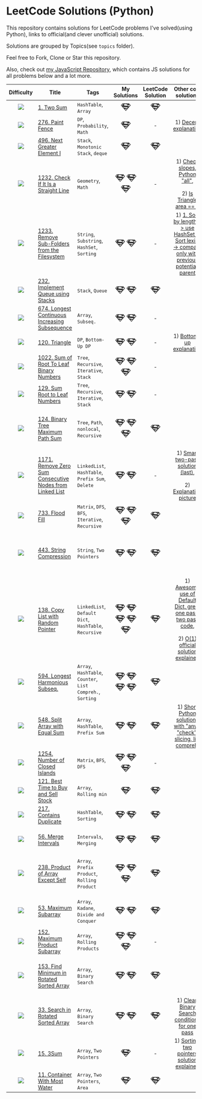 # LeetCode Solutions (Python)
This repository contains solutions for LeetCode problems I've solved(using Python), links to official(and clever unofficial) solutions.  
  
Solutions are grouped by Topics(see `topics` folder).  

Feel free to Fork, Clone or Star this repository.  

Also, check out [my JavaScript Repository](https://github.com/DmitryNaimark/leetcode-solutions), which contains JS solutions for all problems below and a lot more.
<br />

| Difficulty | Title | Tags | My Solutions | LeetCode Solution | Other cool solutions | Solved on my own? | Date |
|:----------:|-------|------|:------------:|:-----------------:|:--------------------:|:-----------------:|:----:|
| ![][easy] | [1. Two Sum](https://leetcode.com/problems/two-sum/description/) | `HashTable`, `Array` | [![](./images/solution.png)](topics/HashTable/Two_Sum_1/Two_Sum_1.py) | [![](./images/solution.png)](https://leetcode.com/problems/two-sum/solution/) |  | Simple HashTable | `2019-10-15`
| ![][easy] | [276. Paint Fence](https://leetcode.com/problems/paint-fence/description/) | `DP`, `Probability`, `Math` | [![](./images/solution.png)](topics/DynamicProgramming/Paint_Fence_276/Paint_Fence_276.py) | - | 1) [Decent explanation](https://leetcode.com/problems/paint-fence/discuss/71156/O(n)-time-java-solution-O(1)-space) | Probability, DP | `2019-10-16`
| ![][easy] | [496. Next Greater Element I](https://leetcode.com/problems/next-greater-element-i/description/) | `Stack`, `Monotonic Stack`, `deque` | [![](./images/solution.png)](topics/Stack/Next_Greater_Element_I_496/Next_Greater_Element_I_496.py) | [![](./images/solution.png)](https://leetcode.com/problems/next-greater-element-i/solution/) |  | Monotonic Stack | `2019-10-17`
| ![][easy] | [1232. Check If It Is a Straight Line](https://leetcode.com/problems/check-if-it-is-a-straight-line/description/) | `Geometry`, `Math` | [![](./images/solution.png)](topics/Geometry/Check_If_It_Is_a_Straight_Line_1232/[Check_rect_area]_Check_If_It_Is_a_Straight_Line_1232.py) [![](./images/solution.png)](topics/Geometry/Check_If_It_Is_a_Straight_Line_1232/[Check_slopes]_Check_If_It_Is_a_Straight_Line_1232.py) [![](./images/solution.png)](topics/Geometry/Check_If_It_Is_a_Straight_Line_1232/[Check_slopes_using_all]_Check_If_It_Is_a_Straight_Line_1232.py) | - | 1) [Check slopes, Python "all"](https://leetcode.com/problems/check-if-it-is-a-straight-line/discuss/408984/JavaPython-3-check-slopes-short-code-w-explanation-and-analysis.), <br><br>2) [Is Triangle area == 0](https://leetcode.com/problems/check-if-it-is-a-straight-line/discuss/408968/Check-collinearity) | Formulas: Slopes, Triangle area | `2019-10-21`
| ![][medium] | [1233. Remove Sub-Folders from the Filesystem](https://leetcode.com/problems/remove-sub-folders-from-the-filesystem/description/) | `String`, `Substring`, `HashSet`, `Sorting` | [![](./images/solution.png)](topics/String/Remove_Sub-Folders_from_the_Filesystem_1233/[Sort_by_length_use_seen_set]_Remove_Sub-Folders_from_the_Filesystem_1233.py) [![](./images/solution.png)](topics/String/Remove_Sub-Folders_from_the_Filesystem_1233/[Sort_lexicogr_check_previous]_Remove_Sub-Folders_from_the_Filesystem_1233.py) | - | 1) [1. Sort by length -> use HashSet 2. Sort lexic. -> compare only with previous potentian parent](https://leetcode.com/problems/remove-sub-folders-from-the-filesystem/discuss/409028/JavaPython-3-2-simple-methods-check-parent-w-brief-explanation-and-analysis.) | Difficult time/space estim., interesting solutions | `2019-10-22`
| ![][easy] | [232. Implement Queue using Stacks](https://leetcode.com/problems/implement-queue-using-stacks/description/) | `Stack`, `Queue` | [![](./images/solution.png)](topics/Stack/Implement_Queue_using_Stacks_232/[Better_Two_stacks_one_reversed]_Implement_Queue_using_Stacks_232.py) [![](./images/solution.png)](topics/Stack/Implement_Queue_using_Stacks_232/[Slower_One_stack_pop_O_N]_Implement_Queue_using_Stacks_232.py) | [![](./images/solution.png)](https://leetcode.com/problems/implement-queue-using-stacks/solution/) |  | 2 Stacks(1 reversed) to get amortized O(1) pop | `2019-10-22`
| ![][easy] | [674. Longest Continuous Increasing Subsequence](https://leetcode.com/problems/longest-continuous-increasing-subsequence/description/) | `Array`, `Subseq.` | [![](./images/solution.png)](topics/Array/Longest_Continuous_Increasing_Subsequence_674/Longest_Continuous_Increasing_Subsequence_674.py) [![](./images/solution.png)](topics/Array/Longest_Continuous_Increasing_Subsequence_674/[Moving_anchor]_Longest_Continuous_Increasing_Subsequence_674.py) | - |  | Anchor technique, Sliding Window | `2019-10-22`
| ![][medium] | [120. Triangle](https://leetcode.com/problems/triangle/description/) | `DP`, `Bottom-Up DP` | [![](./images/solution.png)](topics/DynamicProgramming/Triangle_120/[DP_Space_O(N)]_Triangle_120.py) [![](./images/solution.png)](topics/DynamicProgramming/Triangle_120/[In_place]_Triangle_120.py) | - | 1) [Bottom-up explanation](https://leetcode.com/problems/triangle/discuss/38730/DP-Solution-for-Triangle) | DP Bottom-up, In-place | `2019-10-24`
| ![][easy] | [1022. Sum of Root To Leaf Binary Numbers](https://leetcode.com/problems/sum-of-root-to-leaf-binary-numbers/description/) | `Tree`, `Recursive`, `Iterative`, `Stack` | [![](./images/solution.png)](topics/Tree/Sum_of_Root_To_Leaf_Binary_Numbers_1022/[Iterative_DFS_stack_with_2_values]_Sum_of_Root_To_Leaf_Binary_Numbers_1022.py) [![](./images/solution.png)](topics/Tree/Sum_of_Root_To_Leaf_Binary_Numbers_1022/[Iterative_DFS_stack_with_tuple]_Sum_of_Root_To_Leaf_Binary_Numbers_1022.py) [![](./images/solution.png)](topics/Tree/Sum_of_Root_To_Leaf_Binary_Numbers_1022/[Recursive_DFS]_Sum_of_Root_To_Leaf_Binary_Numbers_1022.py) | - |  | Stack with Tuple or 2 values, Iterative DFS | `2019-10-24`
| ![][medium] | [129. Sum Root to Leaf Numbers](https://leetcode.com/problems/sum-root-to-leaf-numbers/description/) | `Tree`, `Recursive`, `Iterative`, `Stack` | [![](./images/solution.png)](topics/Tree/Sum_Root_to_Leaf_Numbers_129/[Iterative_DFS_stack_with_tuple]_Sum_Root_to_Leaf_Numbers_129.py) [![](./images/solution.png)](topics/Tree/Sum_Root_to_Leaf_Numbers_129/[Recursive_DFS]_Sum_Root_to_Leaf_Numbers_129.py) | - |  | Same as #1022 | `2019-10-24`
| ![][hard] | [124. Binary Tree Maximum Path Sum](https://leetcode.com/problems/binary-tree-maximum-path-sum/description/) | `Tree`, `Path`, `nonlocal`, `Recursive` | [![](./images/solution.png)](topics/Tree/Binary_Tree_Maximum_Path_Sum_124/[Using_nonlocal_Python_keyword]_Binary_Tree_Maximum_Path_Sum_124.py) [![](./images/solution.png)](topics/Tree/Binary_Tree_Maximum_Path_Sum_124/[Using_self_variable]_Binary_Tree_Maximum_Path_Sum_124.py) [![](./images/solution.png)](topics/Tree/Binary_Tree_Maximum_Path_Sum_124/[Using_shared_object]_Binary_Tree_Maximum_Path_Sum_124.py) | [![](./images/solution.png)](https://leetcode.com/problems/binary-tree-maximum-path-sum/solution/) |  | Max gain idea: left_sum = max(left_sum, 0), to shorten code | `2019-10-25`
| ![][medium] | [1171. Remove Zero Sum Consecutive Nodes from Linked List](https://leetcode.com/problems/remove-zero-sum-consecutive-nodes-from-linked-list/description/) | `LinkedList`, `HashTable`, `Prefix Sum`, `Delete` | [![](./images/solution.png)](topics/LinkedList/Remove_Zero_Sum_Consecutive_Nodes_from_Linked_List_1171/[HashTable_delete_continuous_sublists]_Remove_Zero_Sum_Consecutive_Nodes_from_Linked_List_1171.py) [![](./images/solution.png)](topics/LinkedList/Remove_Zero_Sum_Consecutive_Nodes_from_Linked_List_1171/[HashTable_Smart_two_pass]_Remove_Zero_Sum_Consecutive_Nodes_from_Linked_List_1171.py) | - | 1) [Smart two-pass solution (last)](https://leetcode.com/problems/remove-zero-sum-consecutive-nodes-from-linked-list/discuss/366319/JavaC%2B%2BPython-Greedily-Skip-with-HashMap), <br><br>2) [Explanation picture](https://leetcode.com/problems/remove-zero-sum-consecutive-nodes-from-linked-list/discuss/366350/C%2B%2B-O(n)-(explained-with-pictures)) | No memory leak in GC, smart two pass | `2019-10-29`
| ![][easy] | [733. Flood Fill](https://leetcode.com/problems/flood-fill/description/) | `Matrix`, `DFS`, `BFS`, `Iterative`, `Recursive` | [![](./images/solution.png)](topics/Matrix/Flood_Fill_733/[Iterative_DFS_getNeighbors_helper]_Flood_Fill_733.py) [![](./images/solution.png)](topics/Matrix/Flood_Fill_733/[Iterative_DFS_simple_short]_Flood_Fill_733.py) [![](./images/solution.png)](topics/Matrix/Flood_Fill_733/[Recursive_DFS]_Flood_Fill_733.py) | [![](./images/solution.png)](https://leetcode.com/problems/flood-fill/solution/) |  | Good template for DFS, BFS problems | `2019-10-29`
| ![][easy] | [443. String Compression](https://leetcode.com/problems/string-compression/description/) | `String`, `Two Pointers` | [![](./images/solution.png)](topics/String/String_Compression_443/[Better]_String_Compression_443.py) [![](./images/solution.png)](topics/String/String_Compression_443/[Clumsy]_String_Compression_443.py) | [![](./images/solution.png)](https://leetcode.com/problems/string-compression/solution/) |  | Iterate and check the next to handle last char, Iterate over digits without split | `2019-10-29`
| ![][medium] | [138. Copy List with Random Pointer](https://leetcode.com/problems/copy-list-with-random-pointer/description/) | `LinkedList`, `Default Dict`, `HashTable`, `Recursive` | [![](./images/solution.png)](topics/LinkedList/Copy_List_with_Random_Pointer_138/[Awesome_Default_Dict_One_pass_no_new_List]_Copy_List_with_Random_Pointer_138.py) [![](./images/solution.png)](topics/LinkedList/Copy_List_with_Random_Pointer_138/[Clumsy_Iteratively_one_pass_with_HashTable]_Copy_List_with_Random_Pointer_138.py) [![](./images/solution.png)](topics/LinkedList/Copy_List_with_Random_Pointer_138/[Clumsy_Iteratively_two_pass_with_HashTable]_Copy_List_with_Random_Pointer_138.py) [![](./images/solution.png)](topics/LinkedList/Copy_List_with_Random_Pointer_138/[Recursively_with_HashTable]_Copy_List_with_Random_Pointer_138.py) [![](./images/solution.png)](topics/LinkedList/Copy_List_with_Random_Pointer_138/[Two_pass_no_new_List]_Copy_List_with_Random_Pointer_138.py) | [![](./images/solution.png)](https://leetcode.com/problems/copy-list-with-random-pointer/solution/) | 1) [Awesome use of Default Dict, great one pass, two pass code](https://leetcode.com/problems/copy-list-with-random-pointer/discuss/43485/Clear-and-short-python-O(2n)-and-O(n)-solution), <br><br>2) [O(1) official solution  explained](https://leetcode.com/problems/copy-list-with-random-pointer/discuss/43491/A-solution-with-constant-space-complexity-O(1)-and-linear-time-complexity-O(N)) | 1. No need for new List, store nodes in Dict only 2. Default Dict - create node on the fly | `2019-10-30`
| ![][easy] | [594. Longest Harmonious Subseq.](https://leetcode.com/problems/longest-harmonious-subsequence/description/) | `Array`, `HashTable`, `Counter`, `List Compreh.`, `Sorting` | [![](./images/solution.png)](topics/Array/Longest_Harmonious_Subsequence_594/[Counter_List_Comprehension]_Longest_Harmonious_Subsequence_594.py) [![](./images/solution.png)](topics/Array/Longest_Harmonious_Subsequence_594/[HashTable_single_pass]_Longest_Harmonious_Subsequence_594.py) [![](./images/solution.png)](topics/Array/Longest_Harmonious_Subsequence_594/[HashTable_two_passes]_Longest_Harmonious_Subsequence_594.py) [![](./images/solution.png)](topics/Array/Longest_Harmonious_Subsequence_594/[Sort]_Longest_Harmonious_Subsequence_594.py) | [![](./images/solution.png)](https://leetcode.com/problems/longest-harmonious-subsequence/solution/) |  | Tricky iteration after Sorting, Counter + List Compreh. | `2019-11-04`
| ![][medium] | [548. Split Array with Equal Sum](https://leetcode.com/problems/split-array-with-equal-sum/description/) | `Array`, `HashTable`, `Prefix Sum` | [![](./images/solution.png)](topics/Array/Split_Array_with_Equal_Sum_548/[2_Loops_HashTable_Skip_zeros]_Split_Array_with_Equal_Sum_548.py) [![](./images/solution.png)](topics/Array/Split_Array_with_Equal_Sum_548/[3_Loops]_Split_Array_with_Equal_Sum_548.py) | [![](./images/solution.png)](https://leetcode.com/problems/split-array-with-equal-sum/solution/) | 1) [Short Python solutions with "any", "check", slicing, list compreh.](https://leetcode.com/problems/split-array-with-equal-sum/discuss/101495/5-lines-simple-Python) | Prefix sums, HashTable, Skip recalculating Zeros | `2019-11-06`
| ![][medium] | [1254. Number of Closed Islands](https://leetcode.com/problems/number-of-closed-islands/description/) | `Matrix`, `BFS`, `DFS` | [![](./images/solution.png)](topics/Matrix/Number_of_Closed_Islands_1254/[In_Place_Iterative_BFS]_Number_of_Closed_Islands_1254.py) [![](./images/solution.png)](topics/Matrix/Number_of_Closed_Islands_1254/[In_Place_Iterative_DFS]_Number_of_Closed_Islands_1254.py) [![](./images/solution.png)](topics/Matrix/Number_of_Closed_Islands_1254/[In_Place_Recursive_DFS]_Number_of_Closed_Islands_1254.py) | - |  | Fill from edges, BFS, DFS | `2019-12-12`
| ![][easy] | [121. Best Time to Buy and Sell Stock](https://leetcode.com/problems/best-time-to-buy-and-sell-stock/description/) | `Array`, `Rolling min` | [![](./images/solution.png)](topics/Array/Best_Time_to_Buy_and_Sell_Stock_121/Best_Time_to_Buy_and_Sell_Stock_121.py) | [![](./images/solution.png)](https://leetcode.com/problems/best-time-to-buy-and-sell-stock/solution/) |  | Rolling min | `2019-12-14`
| ![][easy] | [217. Contains Duplicate](https://leetcode.com/problems/contains-duplicate/description/) | `HashTable`, `Sorting` | [![](./images/solution.png)](topics/HashTable/Contains_Duplicate_217/[HashTable]_Contains_Duplicate_217.py) [![](./images/solution.png)](topics/HashTable/Contains_Duplicate_217/[Sorting]_Contains_Duplicate_217.py) | [![](./images/solution.png)](https://leetcode.com/problems/contains-duplicate/solution/) |  | Sorting = better *Space* complexity | `2019-12-14`
| ![][medium] | [56. Merge Intervals](https://leetcode.com/problems/merge-intervals/description/) | `Intervals`, `Merging` | [![](./images/solution.png)](topics/Intervals/Merge_Intervals_56/[1_Simple_but_longer]_Merge_Intervals_56.py) [![](./images/solution.png)](topics/Intervals/Merge_Intervals_56/[2_Shorter]_Merge_Intervals_56.py) | [![](./images/solution.png)](https://leetcode.com/problems/merge-intervals/solution/) |  | Sort by start only, compare with last added | `2019-12-23`
| ![][medium] | [238. Product of Array Except Self](https://leetcode.com/problems/product-of-array-except-self/description/) | `Array`, `Prefix Product`, `Rolling Product` | [![](./images/solution.png)](topics/Array/Product_of_Array_Except_Self_238/[1_left_arr_right_rolling]_Product_of_Array_Except_Self_238.py) [![](./images/solution.png)](topics/Array/Product_of_Array_Except_Self_238/[2_use_output_as_left_and_right]_Product_of_Array_Except_Self_238.py) [![](./images/solution.png)](topics/Array/Product_of_Array_Except_Self_238/[3_use_output_as_left_and_right_excluding_i]_Product_of_Array_Except_Self_238.py) | [![](./images/solution.png)](https://leetcode.com/problems/product-of-array-except-self/solution/) |  | Idea to use prod[i] as product to the left **excluding** prod[i] | `2019-12-30`
| ![][easy] | [53. Maximum Subarray](https://leetcode.com/problems/maximum-subarray/description/) | `Array`, `Kadane`, `Divide and Conquer` | [![](./images/solution.png)](topics/Array/Maximum_Subarray_53/[1_Kadane_algorithm]_Maximum_Subarray_53.py) [![](./images/solution.png)](topics/Array/Maximum_Subarray_53/[2_Suboptimal_Divide_and_Conquer]_Maximum_Subarray_53.py) | [![](./images/solution.png)](https://leetcode.com/problems/maximum-subarray/solution/) |  | Kadane, Suboptimal non-obvious Divide and Conquer | `2020-01-01`
| ![][medium] | [152. Maximum Product Subarray](https://leetcode.com/problems/maximum-product-subarray/description/) | `Array`, `Rolling Products` | [![](./images/solution.png)](topics/Array/Maximum_Product_Subarray_152/[1_Rolling_min_max_candidates]_Maximum_Product_Subarray_152.py) [![](./images/solution.png)](topics/Array/Maximum_Product_Subarray_152/[2_Rolling_min_max_swapping]_Maximum_Product_Subarray_152.py) [![](./images/solution.png)](topics/Array/Maximum_Product_Subarray_152/[3_Rolling_left_prod_right_prod]_Maximum_Product_Subarray_152.py) | - |  | Rolling Products, swap min and max | `2020-01-01`
| ![][medium] | [153. Find Minimum in Rotated Sorted Array](https://leetcode.com/problems/find-minimum-in-rotated-sorted-array/description/) | `Array`, `Binary Search` | [![](./images/solution.png)](topics/Array/Find_Minimum_in_Rotated_Sorted_Array_153/[Binary_Search_Invariants_Ascending]_Find_Minimum_in_Rotated_Sorted_Array_153.py) [![](./images/solution.png)](topics/Array/Find_Minimum_in_Rotated_Sorted_Array_153/[Binary_Search_Invariants_left_right_contains_min]_Find_Minimum_in_Rotated_Sorted_Array_153.py) | [![](./images/solution.png)](https://leetcode.com/problems/find-minimum-in-rotated-sorted-array/solution/) |  | Invariants: 1. [-Inf, left], [right, Inf] ascending 2. min is inside [left, right] | `2020-01-01`
| ![][medium] | [33. Search in Rotated Sorted Array](https://leetcode.com/problems/search-in-rotated-sorted-array/description/) | `Array`, `Binary Search` | [![](./images/solution.png)](topics/Array/Search_in_Rotated_Sorted_Array_33/[1_Find_min_then_find_target]_Search_in_Rotated_Sorted_Array_33.py) [![](./images/solution.png)](topics/Array/Search_in_Rotated_Sorted_Array_33/[2_Find_target_in_one_pass_more_conditions]_Search_in_Rotated_Sorted_Array_33.py) | [![](./images/solution.png)](https://leetcode.com/problems/search-in-rotated-sorted-array/solution/) | 1) [Clean Binary Search conditions for one pass](https://leetcode.com/problems/search-in-rotated-sorted-array/discuss/14437/Python-binary-search-solution-O(logn)-48ms) | Complex one-pass solution | `2020-01-04`
| ![][medium] | [15. 3Sum](https://leetcode.com/problems/3sum/description/) | `Array`, `Two Pointers` | [![](./images/solution.png)](topics/Array/3Sum_15/3Sum_15.py) | - | 1) [Sorting, two pointers solution explained](https://leetcode.com/problems/3sum/discuss/232712/Best-Python-Solution-(Explained)) | A lot of tricks to stop/skip in the loop | `2020-01-04`
| ![][medium] | [11. Container With Most Water](https://leetcode.com/problems/container-with-most-water/description/) | `Array`, `Two Pointers`, `Area` | [![](./images/solution.png)](topics/Array/Container_With_Most_Water_11/Container_With_Most_Water_11.py) | [![](./images/solution.png)](https://leetcode.com/problems/container-with-most-water/solution/) |  | Two pointers, move shorter | `2020-01-05`
<!-- Placeholder Helper for new solutions(used to programmaticaly insert new solutions here) -->


<!-- References to images, which can be used in markdown -->
[easy]: ./images/easy.png
[medium]: ./images/medium.png
[hard]: ./images/hard.png
